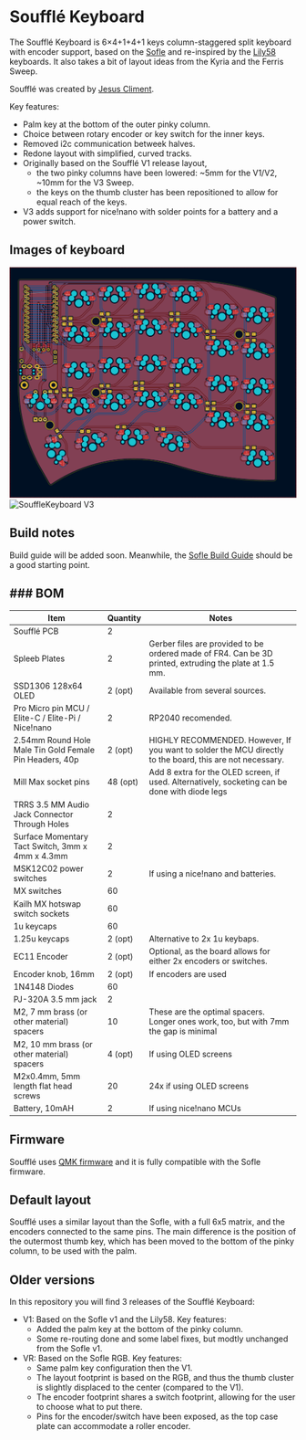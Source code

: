 # Soufflé Keyboard

The Soufflé Keyboard is 6×4+1+4+1 keys column-staggered split keyboard with encoder support, based on the [Sofle](https://github.com/josefadamcik/SofleKeyboard) and re-inspired by the [Lily58](https://github.com/kata0510/Lily58) keyboards. It also takes a bit of layout ideas from the Kyria and the Ferris Sweep.

Soufflé was created by [Jesus Climent](https://https://github.com/climent/).

Key features:

*   Palm key at the bottom of the outer pinky column.
*   Choice between rotary encoder or key switch for the inner keys.
*   Removed i2c communication betweek halves.
*   Redone layout with simplified, curved tracks.
*   Originally based on the Soufflé V1 release layout,
    *   the two pinky columns have been lowered: ~5mm for the V1/V2, ~10mm for the V3 Sweep.
    *   the keys on the thumb cluster has been repositioned to allow for equal reach of the keys.
*   V3 adds support for nice!nano with solder points for a battery and a power switch. 

## Images of keyboard

![SouffleKeyboard PCB](docs/images/SouffleKeyboard_v2_PCB_KiCad.png)
![SouffleKeyboard V3](docs/images/SouffleKeyboard_v3.png)

## Build notes

Build guide will be added soon. Meanwhile, the [Sofle Build Guide](https://josefadamcik.github.io/SofleKeyboard/build_guide.html) should be a good starting point.

## ### BOM

| Item                                                       | Quantity | Notes                                                                                                                                                                                                                                                |
|------------------------------------------------------------|----------|------------------------------------------------------------------------------------------------------------------------------------------------------------------------------------------------------------------------------------------------------|
| Soufflé PCB                                                | 2        |                                                                                                                                                                                                                                                      |
| Spleeb Plates                                              | 2        | Gerber files are provided to be ordered made of FR4. Can be 3D printed, extruding the plate at 1.5 mm.                                                                                                                                               |
| SSD1306 128x64 OLED                                        | 2 (opt)  | Available from several sources.                                                                                                                                                                                                                      |
| Pro Micro pin MCU / Elite-C / Elite-Pi / Nice!nano         | 2        | RP2040 recomended.                                                                                                                                                                                                                                   |
| 2.54mm Round Hole Male Tin Gold Female Pin Headers, 40p    | 2 (opt)  | HIGHLY RECOMMENDED. However, If you want to solder the MCU directly to the board, this are not necessary.                                                                                                                                            |
| Mill Max socket pins                                       | 48 (opt) | Add 8 extra for the OLED screen, if used. Alternatively, socketing can be done with diode legs                                                                                                                                                       |
| TRRS 3.5 MM Audio Jack Connector Through Holes             | 2        |                                                                                                                                                                                                                                                      |
| Surface Momentary Tact Switch, 3mm x 4mm x 4.3mm           | 2        |                                                                                                                                                                                                                                                      |
| MSK12C02 power switches                                    | 2        | If using a nice!nano and batteries.                                                                                                                                                                                                                  |
| MX switches                                                | 60       |                                                                                                                                                                                                                                                      |
| Kailh MX hotswap switch sockets                            | 60       |                                                                                                                                                                                                                                                      |
| 1u keycaps                                                 | 60       |                                                                                                                                                                                                                                                      |
| 1.25u keycaps                                              | 2 (opt)  | Alternative to 2x 1u keybaps.                                                                                                                                                                                                                        |
| EC11 Encoder                                               | 2 (opt)  | Optional, as the board allows for either 2x encoders or switches.                                                                                                                                                                                    |
| Encoder knob, 16mm                                         | 2 (opt)  | If encoders are used                                                                                                                                                                                                                                 |
| 1N4148 Diodes                                              | 60       |                                                                                                                                                                                                                                                      |
| PJ-320A 3.5 mm jack                                        | 2        |                                                                                                                                                                                                                                                      |
| M2, 7 mm brass (or other material) spacers                 | 10       | These are the optimal spacers. Longer ones work, too, but with 7mm the gap is minimal                                                                                                                                                                |
| M2, 10 mm brass (or other material) spacers                | 4 (opt)  | If using OLED screens                                                                                                                                                                                                                                |
| M2x0.4mm, 5mm length flat head screws                      | 20       | 24x if using OLED screens                                                                                                                                                                                                                            |
| Battery, 10mAH                                             | 2        | If using nice!nano MCUs                                                                                                                                                                                                                              |

## Firmware 

Soufflé uses [QMK firmware](https://qmk.fm/) and it is fully compatible with the Sofle firmware.

## Default layout 

Soufflé uses a similar layout than the Sofle, with a full 6x5 matrix, and the encoders connected to the same pins. The main difference is the position of the outermost thumb key, which has been moved to the bottom of the pinky column, to be used with the palm.

## Older versions

In this repository you will find 3 releases of the Soufflé Keyboard:

*   V1: Based on the Sofle v1 and the Lily58. Key features:
    *   Added the palm key at the bottom of the pinky column.
    *   Some re-routing done and some label fixes, but modtly unchanged from the Sofle v1.
*   VR: Based on the Sofle RGB. Key features:
    *   Same palm key configuration then the V1.
    *   The layout footprint is based on the RGB, and thus the thumb cluster is slightly displaced to the center (compared to the V1).
    *   The encoder footprint shares a switch footprint, allowing for the user to choose what to put there.
    *   Pins for the encoder/switch have been exposed, as the top case plate can accommodate a roller encoder.

